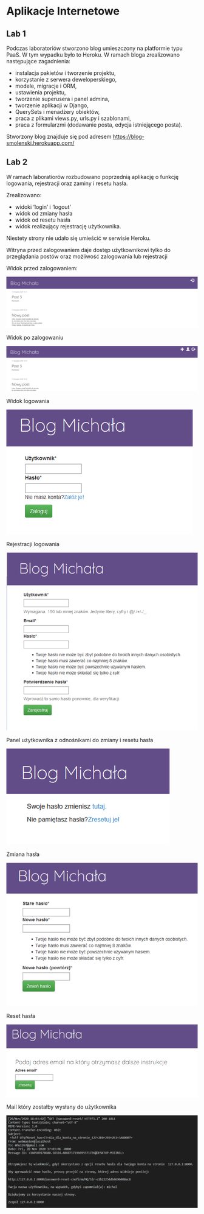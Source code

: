 # Aplikacje Internetowe

## Lab 1
Podczas laboratoriów stworzono blog umieszczony na platformie typu PaaS. W tym wypadku było to Heroku.
W ramach bloga zrealizowano następujące zagadnienia:
 - instalacja pakietów i tworzenie projektu,
 - korzystanie z serwera deweloperskiego,
 - modele, migracje i ORM,
 - ustawienia projektu,
 - tworzenie superusera i panel admina,
 - tworzenie aplikacji w Django,
 - QuerySets i menadżery obiektów,
 - praca z plikami views.py, urls.py i szablonami,
 - praca z formularzmi (dodawanie posta, edycja istniejącego posta).
 
Stworzony blog znajduje się pod adresem https://blog-smolenski.herokuapp.com/
 
## Lab 2
W ramach laboratiorów rozbudowano poprzednią aplikację o funkcję logowania, rejestracji oraz zaminy i resetu hasła.

Zrealizowano:
 - widoki ‘login’ i ‘logout’
 - widok od zmiany hasła
 - widok od resetu hasła
 - widok realizujący rejestrację użytkownika.
 
 Niestety strony nie udało się umieścić w serwisie Heroku.
 
 Witryna przed zalogowaniem daje dostęp użytkownikowi tylko do przeglądania postów oraz możliwość zalogowania lub rejestracji
 
 Widok przed zalogowaniem:
 
 ![niezalogowany](blog/niezalogowany.png)
 
 Widok po zalogowaniu
 
 ![pozalogowaniu](blog/pozalogowaniu.png)
 
 Widok logowania
 
 ![logowanie](blog/logowanie.png)

 Rejestracji logowania
 
 ![rejestracja](blog/rejestracja.png)

 Panel użytkownika z odnośnikami do zmiany i resetu hasła
 
 ![profil](blog/profil.png)

 Zmiana hasła
 
 ![zmianaHasla](blog/zmianaHasla.png)
 
  Reset hasła
  
 ![resetHasla](blog/resetHasla.png)
 
 Mail który zostałby wysłany do użytkownika
 
 ![email](blog/email.png)
 
